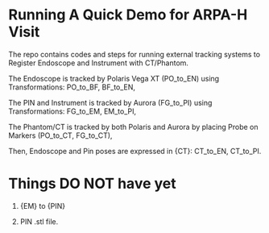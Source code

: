 # Running A Quick Demo for ARPA-H Visit
 The repo contains codes and steps for running external tracking systems to Register Endoscope and Instrument with CT/Phantom. 

 The Endoscope is tracked by Polaris Vega XT (PO_to_EN) using Transformations: PO_to_BF, BF_to_EN,

 The PIN and Instrument is tracked by Aurora (FG_to_PI) using Transformations: FG_to_EM, EM_to_PI,

 The Phantom/CT is tracked by both Polaris and Aurora by placing Probe on Markers (PO_to_CT, FG_to_CT),

 Then, Endoscope and Pin poses are expressed in {CT}: CT_to_EN, CT_to_PI.

# Things DO NOT have yet
1. {EM} to {PIN}

2. PIN .stl file.